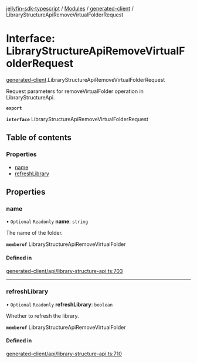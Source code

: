 [jellyfin-sdk-typescript](../README.md) / [Modules](../modules.md) / [generated-client](../modules/generated_client.md) / LibraryStructureApiRemoveVirtualFolderRequest

# Interface: LibraryStructureApiRemoveVirtualFolderRequest

[generated-client](../modules/generated_client.md).LibraryStructureApiRemoveVirtualFolderRequest

Request parameters for removeVirtualFolder operation in LibraryStructureApi.

**`export`**

**`interface`** LibraryStructureApiRemoveVirtualFolderRequest

## Table of contents

### Properties

- [name](generated_client.LibraryStructureApiRemoveVirtualFolderRequest.md#name)
- [refreshLibrary](generated_client.LibraryStructureApiRemoveVirtualFolderRequest.md#refreshlibrary)

## Properties

### name

• `Optional` `Readonly` **name**: `string`

The name of the folder.

**`memberof`** LibraryStructureApiRemoveVirtualFolder

#### Defined in

[generated-client/api/library-structure-api.ts:703](https://github.com/thornbill/jellyfin-sdk-typescript/blob/b0f5501/src/generated-client/api/library-structure-api.ts#L703)

___

### refreshLibrary

• `Optional` `Readonly` **refreshLibrary**: `boolean`

Whether to refresh the library.

**`memberof`** LibraryStructureApiRemoveVirtualFolder

#### Defined in

[generated-client/api/library-structure-api.ts:710](https://github.com/thornbill/jellyfin-sdk-typescript/blob/b0f5501/src/generated-client/api/library-structure-api.ts#L710)
